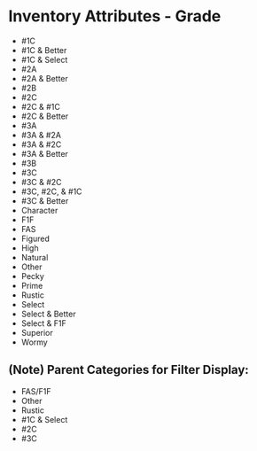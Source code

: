 # Inventory Attributes - Grade

-   #1C
-   #1C & Better
-   #1C & Select
-   #2A
-   #2A & Better
-   #2B
-   #2C
-   #2C & #1C
-   #2C & Better
-   #3A
-   #3A & #2A
-   #3A & #2C
-   #3A & Better
-   #3B
-   #3C
-   #3C & #2C
-   #3C, #2C, & #1C
-   #3C & Better
-   Character
-   F1F
-   FAS
-   Figured
-   High
-   Natural
-   Other
-   Pecky
-   Prime
-   Rustic
-   Select
-   Select & Better
-   Select & F1F
-   Superior
-   Wormy



## (Note) Parent Categories for Filter Display:

-   FAS/F1F
-   Other
-   Rustic
-   #1C & Select
-   #2C
-   #3C

